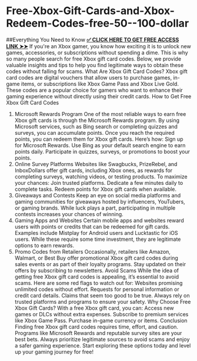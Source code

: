 # Free-Xbox-Gift-Cards-and-Xbox-Redeem-Codes-free-50--100-dollar

##Everything You Need to Know
**[✅ CLICK HERE TO GET FREE ACCESS LINK ➤➤](https://samnus.xyz/Free%20xbox%20gift%20card/)**
If you're an Xbox gamer, you know how exciting it is to unlock new games, accessories, or subscriptions without spending a dime. This is why so many people search for free Xbox gift card codes. Below, we provide valuable insights and tips to help you find legitimate ways to obtain these codes without falling for scams.
What Are Xbox Gift Card Codes?
Xbox gift card codes are digital vouchers that allow users to purchase games, in-game items, or subscriptions like Xbox Game Pass and Xbox Live Gold. These codes are a popular choice for gamers who want to enhance their gaming experience without directly using their credit cards.
How to Get Free Xbox Gift Card Codes
1.	Microsoft Rewards Program
One of the most reliable ways to earn free Xbox gift cards is through the Microsoft Rewards program. By using Microsoft services, such as Bing search or completing quizzes and surveys, you can accumulate points. Once you reach the required points, you can redeem them for Xbox gift cards. Here’s how:
Sign up for Microsoft Rewards.
Use Bing as your default search engine to earn points daily.
Participate in quizzes, surveys, or promotions to boost your points.
2.	Online Survey Platforms
Websites like Swagbucks, PrizeRebel, and InboxDollars offer gift cards, including Xbox ones, as rewards for completing surveys, watching videos, or testing products. To maximize your chances:
Join trusted platforms.
Dedicate a few minutes daily to complete tasks.
Redeem points for Xbox gift cards when available.
3.	Giveaways and Contests
Keep an eye on social media platforms and gaming communities for giveaways hosted by influencers, YouTubers, or gaming brands. While luck plays a part, participating in multiple contests increases your chances of winning.
4.	Gaming Apps and Websites
Certain mobile apps and websites reward users with points or credits that can be redeemed for gift cards. Examples include Mistplay for Android users and Lucktastic for iOS users. While these require some time investment, they are legitimate options to earn rewards.
5.	Promo Codes from Retailers
Occasionally, retailers like Amazon, Walmart, or Best Buy offer promotional Xbox gift card codes during sales events or as part of their loyalty programs. Stay updated on their offers by subscribing to newsletters.
Avoid Scams
While the idea of getting free Xbox gift card codes is appealing, it’s essential to avoid scams. Here are some red flags to watch out for:
Websites promising unlimited codes without effort.
Requests for personal information or credit card details.
Claims that seem too good to be true.
Always rely on trusted platforms and programs to ensure your safety.
Why Choose Free Xbox Gift Cards?
With a free Xbox gift card, you can:
Access new games or DLCs without extra expenses.
Subscribe to premium services like Xbox Game Pass.
Purchase in-game currency or items.
Conclusion
Finding free Xbox gift card codes requires time, effort, and caution. Programs like Microsoft Rewards and reputable survey sites are your best bets. Always prioritize legitimate sources to avoid scams and enjoy a safer gaming experience.
Start exploring these options today and level up your gaming journey for free!

